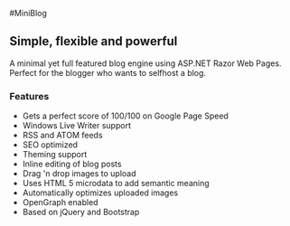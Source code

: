 #MiniBlog
## Simple, flexible and powerful

A minimal yet full featured blog engine using ASP.NET Razor Web Pages. Perfect for the blogger who 
wants to selfhost a blog. 

### Features

* Gets a perfect score of 100/100 on Google Page Speed
* Windows Live Writer support
* RSS and ATOM feeds
* SEO optimized
* Theming support
* Inline editing of blog posts
* Drag 'n drop images to upload
* Uses HTML 5 microdata to add semantic meaning
* Automatically optimizes uploaded images
* OpenGraph enabled
* Based on jQuery and Bootstrap